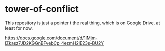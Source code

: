# tower-of-conflict
This repository is just a pointer t the real thing, which is on Google Drive, at least for now.

https://docs.google.com/document/d/1lMjm-lZkasz7JD2KGGnBFvebCp_4ezmH2lE23s-BU2Y

